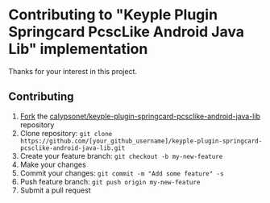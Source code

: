 # Contributing to "Keyple Plugin Springcard PcscLike Android Java Lib" implementation

Thanks for your interest in this project.

## Contributing

1. [Fork](https://help.github.com/articles/fork-a-repo) the [calypsonet/keyple-plugin-springcard-pcsclike-android-java-lib](https://github.com/calypsonet/keyple-plugin-springcard-pcsclike-android-java-lib) repository
2. Clone repository: `git clone https://github.com/[your_github_username]/keyple-plugin-springcard-pcsclike-android-java-lib.git`
3. Create your feature branch: `git checkout -b my-new-feature`
4. Make your changes
5. Commit your changes: `git commit -m "Add some feature" -s`
6. Push feature branch: `git push origin my-new-feature`
7. Submit a pull request
